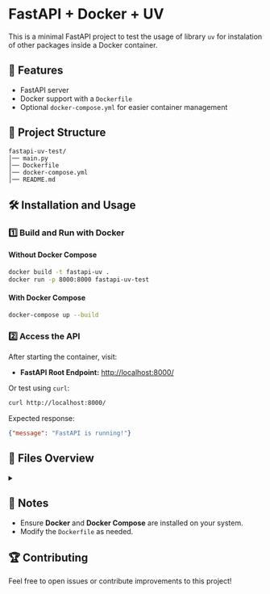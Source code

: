 # FastAPI + Docker + UV

This is a minimal FastAPI project to test the usage of library `uv` for instalation of other packages inside a Docker container.

## 🚀 Features
- FastAPI server
- Docker support with a `Dockerfile`
- Optional `docker-compose.yml` for easier container management

## 📂 Project Structure
```
fastapi-uv-test/
│── main.py
│── Dockerfile
│── docker-compose.yml
│── README.md
```

## 🛠️ Installation and Usage

### 1️⃣ **Build and Run with Docker**
#### **Without Docker Compose**
```bash
docker build -t fastapi-uv .
docker run -p 8000:8000 fastapi-uv-test
```

#### **With Docker Compose**
```bash
docker-compose up --build
```

### 2️⃣ **Access the API**
After starting the container, visit:
- **FastAPI Root Endpoint:** [http://localhost:8000/](http://localhost:8000/)

Or test using `curl`:
```bash
curl http://localhost:8000/
```

Expected response:
```json
{"message": "FastAPI is running!"}
```

## 📜 Files Overview

<details>
<summary>

</summary>

### `main.py`
Minimal FastAPI app that verifies `uv` installation:
```python
from fastapi import FastAPI

app = FastAPI()

@app.get("/")
async def read_root():
    return {"message": "FastAPI is running!"}
```

### `requirements.txt`
Lists dependencies for installation:
```
fastapi
uv
uvicorn
```

### `Dockerfile`
Defines how to build the FastAPI app with `uv` installed:
```dockerfile
FROM python:3.10-slim
WORKDIR /app
RUN pip install uv
COPY . .
RUN uv sync
EXPOSE 8000
CMD ["uvicorn", "main:app", "--host", "0.0.0.0", "--port", "8000"]

```

### `docker-compose.yml` (Optional)

Allows easier management of the container:
```yaml
version: "3.8"
services:
  fastapi-app:
    build: .
    ports:
      - "8000:8000"
```

</details>

## 📌 Notes

- Ensure **Docker** and **Docker Compose** are installed on your system.
- Modify the `Dockerfile` as needed.

## 🏆 Contributing
Feel free to open issues or contribute improvements to this project!
